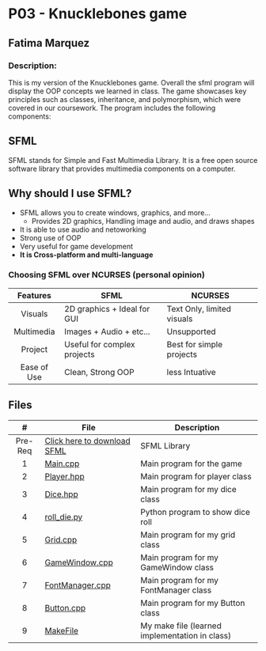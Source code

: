 # P03 - Knucklebones game
## Fatima Marquez
### Description:

This is my version of the Knucklebones game. Overall the sfml program will display the OOP concepts we learned in class. The game showcases key principles such as classes, inheritance, and polymorphism, which were covered in our coursework. The program includes the following components:

## SFML
SFML stands for Simple and Fast Multimedia Library. It is a free open source software library that provides multimedia components on a computer.

## Why should I use SFML?
- SFML allows you to create windows, graphics, and more...
  - Provides 2D graphics, Handling image and audio, and draws shapes
- It is able to use audio and netoworking
- Strong use of OOP
- Very useful for game development
- **It is Cross-platform and multi-language**
 
### Choosing SFML over NCURSES (personal opinion)
| Features | SFML            | NCURSES |
| :---:    | --------------- | -------------------------------------------------- |
| Visuals |  2D graphics + Ideal for GUI    | Text Only, limited visuals |
| Multimedia | Images + Audio + etc...            | Unsupported |
| Project | Useful for complex projects            | Best for simple projects |
| Ease of Use | Clean, Strong OOP            | less Intuative |

## Files

|   #   | File            | Description                                        |
| :---: | --------------- | -------------------------------------------------- |
|Pre-Req| [Click here to download SFML](https://www.sfml-dev.org/download.php) | SFML Library |
|   1   | [Main.cpp](main.cpp/) | Main program for the game  |
|   2   | [Player.hpp](player.hpp/) | Main program for player class     |
|   3   | [Dice.hpp](dice.hpp/) | Main program for my dice class     |
|   4   | [roll_die.py](roll_die.py/) | Python program to show dice roll   |
|   5   | [Grid.cpp](grid.cpp/) | Main program for my grid class     |
|   6   | [GameWindow.cpp](GameWindow.cpp/) | Main program for my GameWindow class     |
|   7   | [FontManager.cpp](FontManager.cpp/) | Main program for my FontManager class     |
|   8   | [Button.cpp](Button.cpp/) | Main program for my Button class     |
|   9   | [MakeFile](MakeFile/) | My make file (learned implementation in class) |

